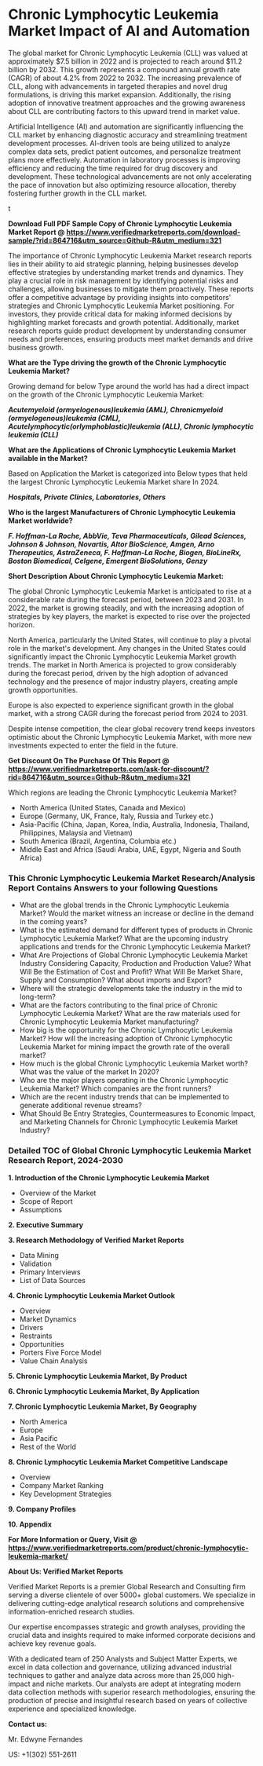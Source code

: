 <meta name="title" content="Global Chronic Lymphocytic Leukemia Market Impact of AI and Automation"><meta name="description" content="The global market for Chronic Lymphocytic Leukemia (CLL) was valued at approximately $7.5 billion in 2022 and is projected to reach around $11.2 billion by 2032. This "><meta name="title" content="Chronic Lymphocytic Leukemia Market Size, Share, Scope, Trends, Growth, Opportunities, Analysis, Forecast"><h1>Chronic Lymphocytic Leukemia Market Impact of AI and Automation</h1><p>The global market for Chronic Lymphocytic Leukemia (CLL) was valued at approximately $7.5 billion in 2022 and is projected to reach around $11.2 billion by 2032. This growth represents a compound annual growth rate (CAGR) of about 4.2% from 2022 to 2032. The increasing prevalence of CLL, along with advancements in targeted therapies and novel drug formulations, is driving this market expansion. Additionally, the rising adoption of innovative treatment approaches and the growing awareness about CLL are contributing factors to this upward trend in market value.</p><p>Artificial Intelligence (AI) and automation are significantly influencing the CLL market by enhancing diagnostic accuracy and streamlining treatment development processes. AI-driven tools are being utilized to analyze complex data sets, predict patient outcomes, and personalize treatment plans more effectively. Automation in laboratory processes is improving efficiency and reducing the time required for drug discovery and development. These technological advancements are not only accelerating the pace of innovation but also optimizing resource allocation, thereby fostering further growth in the CLL market.</p>t</p><p id="" class=""><strong>Download Full PDF Sample Copy of Chronic Lymphocytic Leukemia Market Report @ <a href="https://www.verifiedmarketreports.com/download-sample/?rid=864716&utm_source=Github-R&utm_medium=321" target="_blank">https://www.verifiedmarketreports.com/download-sample/?rid=864716&utm_source=Github-R&utm_medium=321</a></strong></p><p>The importance of&nbsp;Chronic Lymphocytic Leukemia Market research reports lies in their ability to aid strategic planning, helping businesses develop effective strategies by understanding market trends and dynamics. They play a crucial role in risk management by identifying potential risks and challenges, allowing businesses to mitigate them proactively. These reports offer a competitive advantage by providing insights into competitors' strategies and Chronic Lymphocytic Leukemia Market positioning. For investors, they provide critical data for making informed decisions by highlighting market forecasts and growth potential. Additionally, market research reports guide product development by understanding consumer needs and preferences, ensuring products meet market demands and drive business growth.</p><p><strong>What are the&nbsp;Type driving the growth of the Chronic Lymphocytic Leukemia Market?</strong></p><p id="" class="">Growing demand for below Type around the world has had a direct impact on the growth of the Chronic Lymphocytic Leukemia Market:</p><em><strong>Acutemyeloid (ormyelogenous)leukemia (AML), Chronicmyeloid (ormyelogenous)leukemia (CML), Acutelymphocytic(orlymphoblastic)leukemia (ALL), Chronic lymphocytic leukemia (CLL)</strong></em></p><strong>What are the&nbsp;Applications&nbsp;of Chronic Lymphocytic Leukemia Market available in the Market?</strong></p><p id="" class="">Based on Application the Market is categorized into Below types that held the largest Chronic Lymphocytic Leukemia Market share In 2024.</p><em><strong>Hospitals, Private Clinics, Laboratories, Others</strong></em></p><strong>Who is the largest Manufacturers of Chronic Lymphocytic Leukemia Market worldwide?</strong></p><p><em><strong>F. Hoffman-La Roche, AbbVie, Teva Pharmaceuticals, Gilead Sciences, Johnson & Johnson, Novartis, Altor BioScience, Amgen, Arno Therapeutics, AstraZeneca, F. Hoffman-La Roche, Biogen, BioLineRx, Boston Biomedical, Celgene, Emergent BioSolutions, Genzy</strong></em></p><p id="" class=""><strong>Short Description About Chronic Lymphocytic Leukemia Market:</strong></p><p>The global Chronic Lymphocytic Leukemia Market is anticipated to rise at a considerable rate during the forecast period, between 2023 and 2031. In 2022, the market is growing steadily, and with the increasing adoption of strategies by key players, the market is expected to rise over the projected horizon.</p><p>North America, particularly the United States, will continue to play a pivotal role in the market's development. Any changes in the United States could significantly impact the Chronic Lymphocytic Leukemia Market growth trends. The market in North America is projected to grow considerably during the forecast period, driven by the high adoption of advanced technology and the presence of major industry players, creating ample growth opportunities.</p><p>Europe is also expected to experience significant growth in the global market, with a strong CAGR during the forecast period from 2024 to 2031.</p><p>Despite intense competition, the clear global recovery trend keeps investors optimistic about the Chronic Lymphocytic Leukemia Market, with more new investments expected to enter the field in the future.</p><p id="" class=""><strong>Get Discount On The Purchase Of This Report @ <a href="https://www.verifiedmarketreports.com/ask-for-discount/?rid=864716&utm_source=Github-R&utm_medium=321" target="_blank">https://www.verifiedmarketreports.com/ask-for-discount/?rid=864716&utm_source=Github-R&utm_medium=321</a></strong></p>Which regions are leading the Chronic Lymphocytic Leukemia Market?</p><ul><li>North America (United States, Canada and Mexico)</li><li>Europe (Germany, UK, France, Italy, Russia and Turkey etc.)</li><li>Asia-Pacific (China, Japan, Korea, India, Australia, Indonesia, Thailand, Philippines, Malaysia and Vietnam)</li><li>South America (Brazil, Argentina, Columbia etc.)</li><li>Middle East and Africa (Saudi Arabia, UAE, Egypt, Nigeria and South Africa)</li></ul><h3 id="" class="">This Chronic Lymphocytic Leukemia Market Research/Analysis Report Contains Answers to your following Questions</h3><ul><li>What are the global trends in the Chronic Lymphocytic Leukemia Market? Would the market witness an increase or decline in the demand in the coming years?</li><li>What is the estimated demand for different types of products in Chronic Lymphocytic Leukemia Market? What are the upcoming industry applications and trends for the Chronic Lymphocytic Leukemia Market?</li><li>What Are Projections of Global Chronic Lymphocytic Leukemia Market Industry Considering Capacity, Production and Production Value? What Will Be the Estimation of Cost and Profit? What Will Be Market Share, Supply and Consumption? What about imports and Export?</li><li>Where will the strategic developments take the industry in the mid to long-term?</li><li>What are the factors contributing to the final price of Chronic Lymphocytic Leukemia Market? What are the raw materials used for Chronic Lymphocytic Leukemia Market manufacturing?</li><li>How big is the opportunity for the Chronic Lymphocytic Leukemia Market? How will the increasing adoption of Chronic Lymphocytic Leukemia Market for mining impact the growth rate of the overall market?</li><li>How much is the global Chronic Lymphocytic Leukemia Market worth? What was the value of the market In 2020?</li><li>Who are the major players operating in the Chronic Lymphocytic Leukemia Market? Which companies are the front runners?</li><li>Which are the recent industry trends that can be implemented to generate additional revenue streams?</li><li>What Should Be Entry Strategies, Countermeasures to Economic Impact, and Marketing Channels for Chronic Lymphocytic Leukemia Market Industry?</li></ul><h3 id="" class="">Detailed TOC of Global Chronic Lymphocytic Leukemia Market Research Report, 2024-2030</h3><p id="" class=""><strong>1. Introduction of the Chronic Lymphocytic Leukemia Market</strong></p><ul><li>Overview of the Market</li><li>Scope of Report</li><li>Assumptions</li></ul><p id="" class=""><strong>2. Executive Summary</strong></p><p id="" class=""><strong>3. Research Methodology of Verified Market Reports</strong></p><ul><li>Data Mining</li><li>Validation</li><li>Primary Interviews</li><li>List of Data Sources</li></ul><p id="" class=""><strong>4. Chronic Lymphocytic Leukemia Market Outlook</strong></p><ul><li>Overview</li><li>Market Dynamics</li><li>Drivers</li><li>Restraints</li><li>Opportunities</li><li>Porters Five Force Model</li><li>Value Chain Analysis</li></ul><p id="" class=""><strong>5. Chronic Lymphocytic Leukemia Market, By Product</strong></p><p id="" class=""><strong>6. Chronic Lymphocytic Leukemia Market, By Application</strong></p><p id="" class=""><strong>7. Chronic Lymphocytic Leukemia Market, By Geography</strong></p><ul><li>North America</li><li>Europe</li><li>Asia Pacific</li><li>Rest of the World</li></ul><p id="" class=""><strong>8. Chronic Lymphocytic Leukemia Market Competitive Landscape</strong></p><ul><li>Overview</li><li>Company Market Ranking</li><li>Key Development Strategies</li></ul><p id="" class=""><strong>9. Company Profiles</strong></p><p id="" class=""><strong>10. Appendix</strong></p><p id="" class=""><strong>For More Information or Query, Visit @ <a href="https://www.verifiedmarketreports.com/product/chronic-lymphocytic-leukemia-market/" target="_blank">https://www.verifiedmarketreports.com/product/chronic-lymphocytic-leukemia-market/</a></strong></p><p id="" class=""><strong>About Us: Verified Market Reports</strong></p><p id="" class="">Verified Market Reports is a premier Global Research and Consulting firm serving a diverse clientele of over 5000+ global customers. We specialize in delivering cutting-edge analytical research solutions and comprehensive information-enriched research studies.</p><p id="" class="">Our expertise encompasses strategic and growth analyses, providing the crucial data and insights required to make informed corporate decisions and achieve key revenue goals.</p><p id="" class="">With a dedicated team of 250 Analysts and Subject Matter Experts, we excel in data collection and governance, utilizing advanced industrial techniques to gather and analyze data across more than 25,000 high-impact and niche markets. Our analysts are adept at integrating modern data collection methods with superior research methodologies, ensuring the production of precise and insightful research based on years of collective experience and specialized knowledge.</p><p id="" class=""><strong>Contact us:</strong></p><p id="" class="">Mr. Edwyne Fernandes</p><p id="" class="">US: +1(302) 551-2611</p>